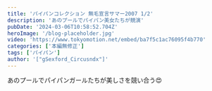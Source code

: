 ```yaml
---
title: 'パイパンコレクション 無毛宣言サマー2007 1/2'
description: 'あのプールでパイパン美女たちが競演'
pubDate: '2024-03-06T10:58:52.704Z'
heroImage: '/blog-placeholder.jpg'
video: 'https://www.tokyomotion.net/embed/ba7f5c1ac76095f4b770'
categories: ['本編無修正']
tags: ['パイパン']
author: '["gSexford_Circusndx"]'
---
```


あのプールでパイパンガールたちが美しさを競い合う😍
